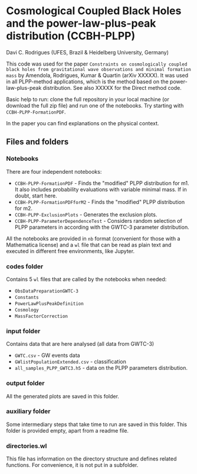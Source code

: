 # Cosmological Coupled Black Holes and the power-law-plus-peak distribution (CCBH-PLPP)

Davi C. Rodrigues (UFES, Brazil & Heidelberg University, Germany)

This code was used for the paper `Constraints on cosmologically coupled black holes from gravitational wave observations and minimal formation mass` by Amendola, Rodrigues, Kumar & Quartin (arXiv XXXXX). It was used in all PLPP-method applications, which is the method based on the power-law-plus-peak distribution.  See also XXXXX for the Direct method code.

Basic help to run: clone the full repository in your local machine (or download the full zip file) and run one of the notebooks. Try starting with `CCBH-PLPP-FormationPDF`.

In the paper you can find explanations on the physical context.

## Files and folders


### Notebooks
There are four independent notebooks:
* `CCBH-PLPP-FormationPDF` - Finds the "modified" PLPP distribution for m1. It also includes probability evaluations with variable minimal mass. If in doubt, start here.
* `CCBH-PLPP-FormationPDFforM2` - Finds the "modified" PLPP distribution for m2.
* `CCBH-PLPP-ExclusionPlots` - Generates the exclusion plots.
* `CCBH-PLPP-ParameterDependenceTest` - Considers random selection of PLPP parameters in according with the GWTC-3 parameter distribution. 

All the notebooks are provided in `nb` format (convenient for those with a Mathematica license) and a `wl` file that can be read as plain text and executed in different free environments, like Jupyter.

### codes folder
Contains 5 `wl` files that are called by the notebooks when needed:
* `ObsDataPreparationGWTC-3`
* `Constants`
* `PowerLawPlusPeakDefinition` 
* `Cosmology`
* `MassFactorCorrection`

### input folder
Contains data that are here analysed (all data from GWTC-3)

* `GWTC.csv` -  GW events data
* `GWlistPopulationExtended.csv` - classification
* `all_samples_PLPP_GWTC3.h5` - data on the PLPP parameters distribution.

### output folder
All the generated plots are saved in this folder. 

### auxiliary folder
Some intermediary steps that take time to run are saved in this folder. This folder is provided empty, apart from a readme file.

### directories.wl
This file has information on the directory structure and defines related functions. For convenience, it is not put in a subfolder.

 
